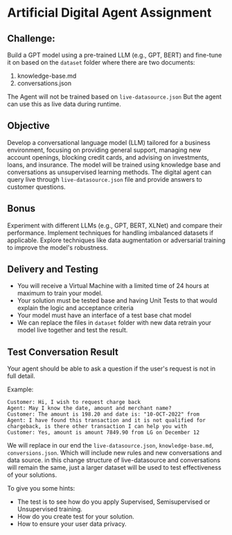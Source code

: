 # Artificial Digital Agent Assignment

## Challenge:

Build a GPT model using a pre-trained LLM (e.g., GPT, BERT) and fine-tune it on based on the `dataset` folder where there are two documents:
1. knowledge-base.md
2. conversations.json

The Agent will not be trained based on `live-datasource.json` But the agent can use this as live data during runtime.

## Objective

Develop a conversational language model (LLM) tailored for a business environment, focusing on providing general support, managing new account openings, blocking credit cards, and advising on investments, loans, and insurance. The model will be trained using knowledge base and conversations as unsupervised learning methods. The digital agent can query live through `live-datasource.json` file and provide answers to customer questions.

## Bonus

Experiment with different LLMs (e.g., GPT, BERT, XLNet) and compare their performance.
Implement techniques for handling imbalanced datasets if applicable.
Explore techniques like data augmentation or adversarial training to improve the model's robustness.

## Delivery and Testing

- You will receive a Virtual Machine with a limited time of 24 hours at maximum to train your model.
- Your solution must be tested base and having Unit Tests to that would explain the logic and acceptance criteria
- Your model must have an interface of a test base chat model
- We can replace the files in `dataset` folder with new data retrain your model live together and test the result.
  
## Test Conversation Result

Your agent should be able to ask a question if the user's request is not in full detail.

Example:
```
Customer: Hi, I wish to request charge back
Agent: May I know the date, amount and merchant name?
Customer: The amount is 198.20 and date is: "10-OCT-2022" from 
Agent: I have found this transaction and it is not qualified for chargeback, is there other transaction I can help you with
Customer: Yes, amount is amount 7849.90 from LG on December 12
```

We will replace in our end the `live-datasource.json`, `knowledge-base.md`, `conversions.json`.
Which will include new rules and new conversations and data source. in this change structure of live-datasource
and conversations will remain the same, just a larger dataset will be used to test effectiveness of your solutions.

To give you some hints:
- The test is to see how do you apply Supervised, Semisupervised or Unsupervised training.
- How do you create test for your solution.
- How to ensure your user data privacy.
